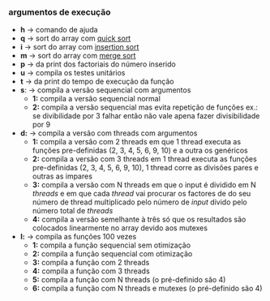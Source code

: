 ###  argumentos de execução
* **h** &rarr; comando de ajuda
* **q** &rarr; sort do array com [quick sort](https://en.wikipedia.org/wiki/Quicksort)
* **i** &rarr; sort do array com [insertion sort](https://pt.wikipedia.org/wiki/Insertion_sort)
* **m** &rarr; sort do array com [merge sort](https://pt.wikipedia.org/wiki/Merge_sort)
* **p** &rarr; da print dos factoriais do número inserido
* **u** &rarr; compila os testes unitários
* **t** &rarr; da print do tempo de execução da função
* **s**: &rarr; compila a versão sequencial com argumentos
    * **1:** compila a versão sequencial normal
    * **2:** compila a versão sequencial mas evita repetição de funções ex.: se divibilidade por 3 falhar então não vale apena fazer divisibilidade por 9
* **d:** &rarr; compila a versão com threads com argumentos
    * **1:** compila a versão com 2 threads em que 1 thread executa as funções pre-definidas (2, 3, 4, 5, 6, 9, 10) e a outra os genéricos
    * **2:** compila a versão com 3 threads em 1 thread executa as funções pre-definidas (2, 3, 4, 5, 6, 9, 10), 1 thread corre as divisões pares e outras as impares
    * **3:** compila a versão com N threads em que o input é dividido em N _threads_ e em que cada _thread_ vai procurar os factores de do seu número de thread multiplicado pelo número de _input_ divido pelo número total de _threads_
    * **4:** compila a versão semelhante à três só que os resultados são colocados linearmente no array devido aos mutexes
* **l:** &rarr; compila as funções 100 vezes
    * **1:** compila a função sequencial sem otimização
    * **2:** compila a função sequencial com otimização
    * **3:** compila a função com 2 threads
    * **4:** compila a função com 3 threads
    * **5:** compila a função com N threads (o pré-definido são 4)
    * **6:** compila a função com N threads e mutexes (o pré-definido são 4)
